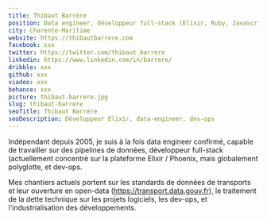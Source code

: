 ```yaml
---
title: Thibaut Barrère
position: Data engineer, développeur full-stack (Elixir, Ruby, Javascript...), dev-ops.
city: Charente-Maritime
website: https://thibautbarrere.com
facebook: xxx
twitter: https://twitter.com/thibaut_barrere
linkedin: https://www.linkedin.com/in/barrere/
dribble: xxx
github: xxx
viadeo: xxx
behance: xxx
picture: thibaut-barrere.jpg
slug: thibaut-barrere
seoTitle: Thibaut Barrère
seoDescription: Développeur Elixir, data-engineer, dev-ops
---
```


Indépendant depuis 2005, je suis à la fois data engineer confirmé, capable de travailler sur des pipelines de données, développeur full-stack (actuellement concentré sur la plateforme Elixir / Phoenix, mais globalement polyglotte, et dev-ops.

Mes chantiers actuels portent sur les standards de données de transports et leur ouverture en open-data (https://transport.data.gouv.fr), le traitement de la dette technique sur les projets logiciels, les dev-ops, et l'industrialisation des développements.
